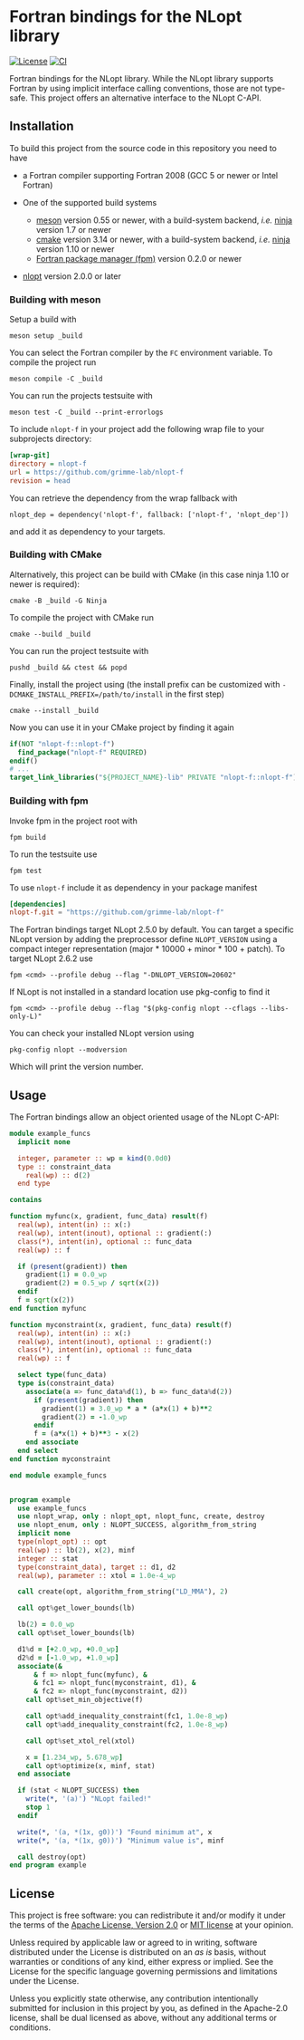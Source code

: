 # Fortran bindings for the NLopt library

[![License](https://img.shields.io/badge/license-MIT%7CApache%202.0-blue)](LICENSE-Apache)
[![CI](https://github.com/grimme-lab/nlopt-f/actions/workflows/build.yml/badge.svg)](https://github.com/grimme-lab/nlopt-f/actions/workflows/build.yml)

Fortran bindings for the NLopt library.
While the NLopt library supports Fortran by using implicit interface calling conventions, those are not type-safe.
This project offers an alternative interface to the NLopt C-API.


## Installation

To build this project from the source code in this repository you need to have

- a Fortran compiler supporting Fortran 2008 (GCC 5 or newer or Intel Fortran)
- One of the supported build systems

  - [meson](https://mesonbuild.com) version 0.55 or newer, with
    a build-system backend, *i.e.* [ninja](https://ninja-build.org) version 1.7 or newer
  - [cmake](https://cmake.org) version 3.14 or newer, with
    a build-system backend, *i.e.* [ninja](https://ninja-build.org) version 1.10 or newer
  - [Fortran package manager (fpm)](https://github.com/fortran-lang/fpm) version 0.2.0 or newer

- [nlopt](https://nlopt.readthedocs.io/en/latest/) version 2.0.0 or later


### Building with meson

Setup a build with

```
meson setup _build
```

You can select the Fortran compiler by the `FC` environment variable.
To compile the project run

```
meson compile -C _build
```

You can run the projects testsuite with

```
meson test -C _build --print-errorlogs
```

To include ``nlopt-f`` in your project add the following wrap file to your subprojects directory:

```ini
[wrap-git]
directory = nlopt-f
url = https://github.com/grimme-lab/nlopt-f
revision = head
```

You can retrieve the dependency from the wrap fallback with

```meson
nlopt_dep = dependency('nlopt-f', fallback: ['nlopt-f', 'nlopt_dep'])
```

and add it as dependency to your targets.


### Building with CMake

Alternatively, this project can be build with CMake (in this case ninja 1.10 or newer is required):

```
cmake -B _build -G Ninja
```

To compile the project with CMake run

```
cmake --build _build
```

You can run the project testsuite with

```
pushd _build && ctest && popd
```

Finally, install the project using (the install prefix can be customized with ``-DCMAKE_INSTALL_PREFIX=/path/to/install`` in the first step)

```
cmake --install _build
```

Now you can use it in your CMake project by finding it again

```cmake
if(NOT "nlopt-f::nlopt-f")
  find_package("nlopt-f" REQUIRED)
endif()
# ...
target_link_libraries("${PROJECT_NAME}-lib" PRIVATE "nlopt-f::nlopt-f")
```


### Building with fpm

Invoke fpm in the project root with

```
fpm build
```

To run the testsuite use

```
fpm test
```

To use ``nlopt-f`` include it as dependency in your package manifest

```toml
[dependencies]
nlopt-f.git = "https://github.com/grimme-lab/nlopt-f"
```

The Fortran bindings target NLopt 2.5.0 by default.
You can target a specific NLopt version by adding the preprocessor define ``NLOPT_VERSION`` using a compact integer representation (major * 10000 + minor * 100 + patch).
To target NLopt 2.6.2 use

```
fpm <cmd> --profile debug --flag "-DNLOPT_VERSION=20602"
```

If NLopt is not installed in a standard location use pkg-config to find it

```
fpm <cmd> --profile debug --flag "$(pkg-config nlopt --cflags --libs-only-L)"
```

You can check your installed NLopt version using

```
pkg-config nlopt --modversion
```

Which will print the version number.


## Usage

The Fortran bindings allow an object oriented usage of the NLopt C-API:

```f90
module example_funcs
  implicit none

  integer, parameter :: wp = kind(0.0d0)
  type :: constraint_data
    real(wp) :: d(2)
  end type

contains

function myfunc(x, gradient, func_data) result(f)
  real(wp), intent(in) :: x(:)
  real(wp), intent(inout), optional :: gradient(:)
  class(*), intent(in), optional :: func_data
  real(wp) :: f

  if (present(gradient)) then
    gradient(1) = 0.0_wp
    gradient(2) = 0.5_wp / sqrt(x(2))
  endif
  f = sqrt(x(2))
end function myfunc

function myconstraint(x, gradient, func_data) result(f)
  real(wp), intent(in) :: x(:)
  real(wp), intent(inout), optional :: gradient(:)
  class(*), intent(in), optional :: func_data
  real(wp) :: f

  select type(func_data)
  type is(constraint_data)
    associate(a => func_data%d(1), b => func_data%d(2))
      if (present(gradient)) then
        gradient(1) = 3.0_wp * a * (a*x(1) + b)**2
        gradient(2) = -1.0_wp
      endif
      f = (a*x(1) + b)**3 - x(2)
    end associate
  end select
end function myconstraint

end module example_funcs


program example
  use example_funcs
  use nlopt_wrap, only : nlopt_opt, nlopt_func, create, destroy
  use nlopt_enum, only : NLOPT_SUCCESS, algorithm_from_string
  implicit none
  type(nlopt_opt) :: opt
  real(wp) :: lb(2), x(2), minf
  integer :: stat
  type(constraint_data), target :: d1, d2
  real(wp), parameter :: xtol = 1.0e-4_wp

  call create(opt, algorithm_from_string("LD_MMA"), 2)

  call opt%get_lower_bounds(lb)

  lb(2) = 0.0_wp
  call opt%set_lower_bounds(lb)

  d1%d = [+2.0_wp, +0.0_wp]
  d2%d = [-1.0_wp, +1.0_wp]
  associate(&
      & f => nlopt_func(myfunc), &
      & fc1 => nlopt_func(myconstraint, d1), &
      & fc2 => nlopt_func(myconstraint, d2))
    call opt%set_min_objective(f)

    call opt%add_inequality_constraint(fc1, 1.0e-8_wp)
    call opt%add_inequality_constraint(fc2, 1.0e-8_wp)

    call opt%set_xtol_rel(xtol)

    x = [1.234_wp, 5.678_wp]
    call opt%optimize(x, minf, stat)
  end associate

  if (stat < NLOPT_SUCCESS) then
    write(*, '(a)') "NLopt failed!"
    stop 1
  endif

  write(*, '(a, *(1x, g0))') "Found minimum at", x
  write(*, '(a, *(1x, g0))') "Minimum value is", minf

  call destroy(opt)
end program example
```


## License

This project is free software: you can redistribute it and/or modify it under the terms of the [Apache License, Version 2.0](LICENSE-Apache) or [MIT license](LICENSE-MIT) at your opinion.

Unless required by applicable law or agreed to in writing, software distributed under the License is distributed on an _as is_ basis, without warranties or conditions of any kind, either express or implied. See the License for the specific language governing permissions and limitations under the License.

Unless you explicitly state otherwise, any contribution intentionally submitted for inclusion in this project by you, as defined in the Apache-2.0 license, shall be dual licensed as above, without any additional terms or conditions.
